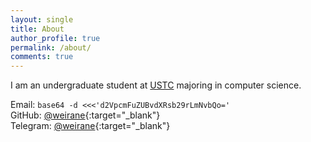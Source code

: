 ```yaml
---
layout: single
title: About
author_profile: true
permalink: /about/
comments: true
---
```


I am an undergraduate student at [USTC] majoring in computer science.

Email: `base64 -d <<<'d2VpcmFuZUBvdXRsb29rLmNvbQo='`
<br />
GitHub: [@weirane](https://github.com/weirane){:target="_blank"}
<br />
Telegram: [@weirane](https://t.me/weirane){:target="_blank"}

[USTC]: https://www.ustc.edu.cn
